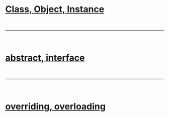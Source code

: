 # [Class, Object, Instance](class,%20object,%20instance.md)
<br>

____
<br>

# [abstract, interface](abstract,%20interface.md)
<br>

____
<br>

# [overriding, overloading](overriding,%20overloading.md)